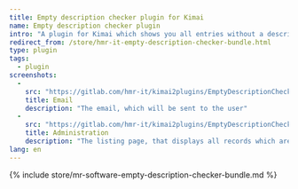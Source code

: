 ```yaml
---
title: Empty description checker plugin for Kimai
name: Empty description checker plugin
intro: "A plugin for Kimai which shows you all entries without a description + email notification for users to ask them to add a description."
redirect_from: /store/hmr-it-empty-description-checker-bundle.html
type: plugin
tags:
  - plugin
screenshots:
  - 
    src: "https://gitlab.com/hmr-it/kimai2plugins/EmptyDescriptionCheckerBundle/raw/master/_screenshots/email.jpg"
    title: Email 
    description: "The email, which will be sent to the user" 
  - 
    src: "https://gitlab.com/hmr-it/kimai2plugins/EmptyDescriptionCheckerBundle/raw/master/_screenshots/kimai_web.jpg"
    title: Administration
    description: "The listing page, that displays all records which are missing a description"
lang: en
---
```


{% include store/mr-software-empty-description-checker-bundle.md %}
